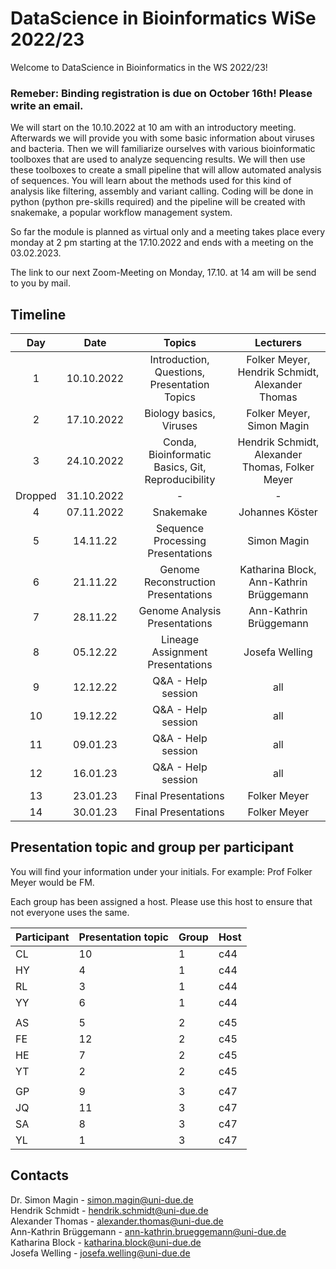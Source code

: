 # DataScience in Bioinformatics WiSe 2022/23

Welcome to DataScience in Bioinformatics in the WS 2022/23!

### Remeber: Binding registration is due on October 16th! Please write an email.

We will start on the 10.10.2022 at 10 am with an introductory meeting. Afterwards we will provide you with some basic information about viruses and bacteria. Then we will familiarize ourselves with various bioinformatic toolboxes that are used to analyze sequencing results. We will then use these toolboxes to create a small pipeline that will allow automated analysis of sequences. You will learn about the methods used for this kind of analysis like filtering, assembly and variant calling. Coding will be done in python (python pre-skills required) and the pipeline will be created with snakemake, a popular workflow management system.

So far the module is planned as virtual only and a meeting takes place every monday at 2 pm starting at the 17.10.2022 and ends with a meeting on the 03.02.2023.

The link to our next Zoom-Meeting on Monday, 17.10. at 14 am will be send to you by mail.

## Timeline

| Day | Date | Topics | Lecturers |
| :---: | :----: | :---: | :---: |
| 1 | 10.10.2022 | Introduction, Questions, Presentation Topics | Folker Meyer, Hendrik Schmidt, Alexander Thomas |
| 2 | 17.10.2022 | Biology basics, Viruses | Folker Meyer, Simon Magin |
| 3 | 24.10.2022 | Conda, Bioinformatic Basics, Git, Reproducibility | Hendrik Schmidt, Alexander Thomas, Folker Meyer |
| Dropped | 31.10.2022 | - | - |
| 4 | 07.11.2022 | Snakemake | Johannes Köster |
| 5 | 14.11.22 | Sequence Processing Presentations | Simon Magin |
| 6 | 21.11.22 | Genome Reconstruction Presentations | Katharina Block, Ann-Kathrin Brüggemann |
| 7 | 28.11.22 | Genome Analysis Presentations |Ann-Kathrin Brüggemann |
| 8 | 05.12.22 | Lineage Assignment Presentations | Josefa Welling |
| 9 | 12.12.22 | Q&A - Help session | all |
| 10 | 19.12.22 | Q&A - Help session | all |
| 11 | 09.01.23 | Q&A - Help session | all |
| 12 | 16.01.23 | Q&A - Help session | all |
| 13 | 23.01.23 | Final Presentations | Folker Meyer |
| 14 | 30.01.23 | Final Presentations | Folker Meyer |

## Presentation topic and group per participant

You will find your information under your initials. For example: Prof Folker Meyer would be FM.

Each group has been assigned a host. Please use this host to ensure that not everyone uses the same.

| Participant | Presentation topic | Group | Host |
| --- | --- | --- | --- |
| CL | 10 | 1 | c44 |
| HY | 4 | 1 | c44 |
| RL | 3 | 1 | c44 |
| YY | 6 | 1 | c44 |
|  |  |  |  |
| AS | 5 | 2 | c45 |
| FE | 12 | 2 | c45 |
| HE | 7 | 2 | c45 |
| YT | 2 | 2 | c45 |
|  |  |  |  |
| GP | 9 | 3 | c47 |
| JQ | 11 | 3 | c47 |
| SA | 8 | 3 | c47 |
| YL | 1 | 3 | c47 |

## Contacts
   
Dr. Simon Magin - simon.magin@uni-due.de          
Hendrik Schmidt - hendrik.schmidt@uni-due.de      
Alexander Thomas  - alexander.thomas@uni-due.de     
Ann-Kathrin Brüggemann - ann-kathrin.brueggemann@uni-due.de   
Katharina Block - katharina.block@uni-due.de     
Josefa Welling - josefa.welling@uni-due.de    

